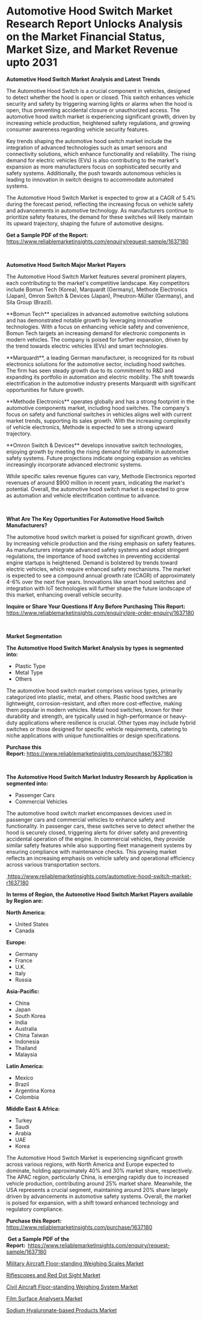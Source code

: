 <p><h1>Automotive Hood Switch Market Research Report Unlocks Analysis on the Market Financial Status, Market Size, and Market Revenue upto 2031</h1></p><p><strong>Automotive Hood Switch Market Analysis and Latest Trends</strong></p>
<p><p>The Automotive Hood Switch is a crucial component in vehicles, designed to detect whether the hood is open or closed. This switch enhances vehicle security and safety by triggering warning lights or alarms when the hood is open, thus preventing accidental closure or unauthorized access. The automotive hood switch market is experiencing significant growth, driven by increasing vehicle production, heightened safety regulations, and growing consumer awareness regarding vehicle security features.</p><p>Key trends shaping the automotive hood switch market include the integration of advanced technologies such as smart sensors and connectivity solutions, which enhance functionality and reliability. The rising demand for electric vehicles (EVs) is also contributing to the market's expansion as more manufacturers focus on sophisticated security and safety systems. Additionally, the push towards autonomous vehicles is leading to innovation in switch designs to accommodate automated systems.</p><p>The Automotive Hood Switch Market is expected to grow at a CAGR of 5.4% during the forecast period, reflecting the increasing focus on vehicle safety and advancements in automotive technology. As manufacturers continue to prioritize safety features, the demand for these switches will likely maintain its upward trajectory, shaping the future of automotive designs.</p></p>
<p><strong>Get a Sample PDF of the Report:&nbsp;</strong> <a href="https://www.reliablemarketinsights.com/enquiry/request-sample/1637180?utm_campaign=1551&utm_medium=2&utm_source=Github&utm_content=ia&utm_term=11102024&utm_id=automotive-hood-switch">https://www.reliablemarketinsights.com/enquiry/request-sample/1637180</a></p>
<p>&nbsp;</p>
<p><strong>Automotive Hood Switch Major Market Players</strong></p>
<p><p>The Automotive Hood Switch Market features several prominent players, each contributing to the market's competitive landscape. Key competitors include Bomun Tech (Korea), Marquardt (Germany), Methode Electronics (Japan), Omron Switch & Devices (Japan), Pneutron-Müller (Germany), and Sila Group (Brazil).</p><p>**Bomun Tech** specializes in advanced automotive switching solutions and has demonstrated notable growth by leveraging innovative technologies. With a focus on enhancing vehicle safety and convenience, Bomun Tech targets an increasing demand for electronic components in modern vehicles. The company is poised for further expansion, driven by the trend towards electric vehicles (EVs) and smart technologies.</p><p>**Marquardt**, a leading German manufacturer, is recognized for its robust electronics solutions for the automotive sector, including hood switches. The firm has seen steady growth due to its commitment to R&D and expanding its portfolio in automation and electric mobility. The shift towards electrification in the automotive industry presents Marquardt with significant opportunities for future growth.</p><p>**Methode Electronics** operates globally and has a strong footprint in the automotive components market, including hood switches. The company's focus on safety and functional switches in vehicles aligns well with current market trends, supporting its sales growth. With the increasing complexity of vehicle electronics, Methode is expected to see a strong upward trajectory.</p><p>**Omron Switch & Devices** develops innovative switch technologies, enjoying growth by meeting the rising demand for reliability in automotive safety systems. Future projections indicate ongoing expansion as vehicles increasingly incorporate advanced electronic systems.</p><p>While specific sales revenue figures can vary, Methode Electronics reported revenues of around $900 million in recent years, indicating the market's potential. Overall, the automotive hood switch market is expected to grow as automation and vehicle electrification continue to advance.</p></p>
<p>&nbsp;</p>
<p><strong>What Are The Key Opportunities For Automotive Hood Switch Manufacturers?</strong></p>
<p><p>The automotive hood switch market is poised for significant growth, driven by increasing vehicle production and the rising emphasis on safety features. As manufacturers integrate advanced safety systems and adopt stringent regulations, the importance of hood switches in preventing accidental engine startups is heightened. Demand is bolstered by trends toward electric vehicles, which require enhanced safety mechanisms. The market is expected to see a compound annual growth rate (CAGR) of approximately 4-6% over the next five years. Innovations like smart hood switches and integration with IoT technologies will further shape the future landscape of this market, enhancing overall vehicle security.</p></p>
<p><strong>Inquire or Share Your Questions If Any Before Purchasing This Report:</strong> <a href="https://www.reliablemarketinsights.com/enquiry/pre-order-enquiry/1637180?utm_campaign=1551&utm_medium=2&utm_source=Github&utm_content=ia&utm_term=11102024&utm_id=automotive-hood-switch">https://www.reliablemarketinsights.com/enquiry/pre-order-enquiry/1637180</a></p>
<p>&nbsp;</p>
<p><strong>Market Segmentation</strong></p>
<p><strong>The Automotive Hood Switch Market Analysis by types is segmented into:</strong></p>
<p><ul><li>Plastic Type</li><li>Metal Type</li><li>Others</li></ul></p>
<p><p>The automotive hood switch market comprises various types, primarily categorized into plastic, metal, and others. Plastic hood switches are lightweight, corrosion-resistant, and often more cost-effective, making them popular in modern vehicles. Metal hood switches, known for their durability and strength, are typically used in high-performance or heavy-duty applications where resilience is crucial. Other types may include hybrid switches or those designed for specific vehicle requirements, catering to niche applications with unique functionalities or design specifications.</p></p>
<p><strong>Purchase this Report:&nbsp;</strong><a href="https://www.reliablemarketinsights.com/purchase/1637180?utm_campaign=1551&utm_medium=2&utm_source=Github&utm_content=ia&utm_term=11102024&utm_id=automotive-hood-switch">https://www.reliablemarketinsights.com/purchase/1637180</a></p>
<p>&nbsp;</p>
<p><strong>The Automotive Hood Switch Market Industry Research by Application is segmented into:</strong></p>
<p><ul><li>Passenger Cars</li><li>Commercial Vehicles</li></ul></p>
<p><p>The automotive hood switch market encompasses devices used in passenger cars and commercial vehicles to enhance safety and functionality. In passenger cars, these switches serve to detect whether the hood is securely closed, triggering alerts for driver safety and preventing accidental operation of the engine. In commercial vehicles, they provide similar safety features while also supporting fleet management systems by ensuring compliance with maintenance checks. This growing market reflects an increasing emphasis on vehicle safety and operational efficiency across various transportation sectors.</p></p>
<p><a href="https://www.reliablemarketinsights.com/automotive-hood-switch-market-r1637180?utm_campaign=1551&utm_medium=2&utm_source=Github&utm_content=ia&utm_term=11102024&utm_id=automotive-hood-switch">&nbsp;https://www.reliablemarketinsights.com/automotive-hood-switch-market-r1637180</a></p>
<p><strong>In terms of Region, the Automotive Hood Switch Market Players available by Region are:</strong></p>
<p>
    <p> <strong> North America: </strong>
        <ul>
            <li>United States</li>
            <li>Canada</li>
        </ul>
        </p> 
    <p> <strong> Europe: </strong>
        <ul>
            <li>Germany</li>
            <li>France</li>
            <li>U.K.</li>
            <li>Italy</li>
            <li>Russia</li>
        </ul>
        </p> 
    <p> <strong> Asia-Pacific: </strong>
        <ul>
            <li>China</li>
            <li>Japan</li>
            <li>South Korea</li>
            <li>India</li>
            <li>Australia</li>
            <li>China Taiwan</li>
            <li>Indonesia</li>
            <li>Thailand</li>
            <li>Malaysia</li>
        </ul>
        </p> 
    <p> <strong> Latin America: </strong>
        <ul>
            <li>Mexico</li>
            <li>Brazil</li>
            <li>Argentina Korea</li>
            <li>Colombia</li>
        </ul>
        </p> 
    <p> <strong> Middle East & Africa: </strong>
        <ul>
            <li>Turkey</li>
            <li>Saudi</li>
            <li>Arabia</li>
            <li>UAE</li>
            <li>Korea</li>
        </ul>
    </p>
    </p>
<p><p>The Automotive Hood Switch Market is experiencing significant growth across various regions, with North America and Europe expected to dominate, holding approximately 40% and 30% market share, respectively. The APAC region, particularly China, is emerging rapidly due to increased vehicle production, contributing around 25% market share. Meanwhile, the USA represents a crucial segment, maintaining around 20% share largely driven by advancements in automotive safety systems. Overall, the market is poised for expansion, with a shift toward enhanced technology and regulatory compliance.</p></p>
<p><strong>Purchase this Report: </strong><a href="https://www.reliablemarketinsights.com/purchase/1637180?utm_campaign=1551&utm_medium=2&utm_source=Github&utm_content=ia&utm_term=11102024&utm_id=automotive-hood-switch">https://www.reliablemarketinsights.com/purchase/1637180</a></p>
<p>&nbsp;<strong>Get a Sample PDF of the Report:&nbsp;&nbsp;</strong><a href="https://www.reliablemarketinsights.com/enquiry/request-sample/1637180?utm_campaign=1551&utm_medium=2&utm_source=Github&utm_content=ia&utm_term=11102024&utm_id=automotive-hood-switch">https://www.reliablemarketinsights.com/enquiry/request-sample/1637180</a></p>
<p><strong></strong></p>
<p><p><a href="https://github.com/julyju69/Market-Research-Report-List-5/blob/main/military-aircraft-floor-standing-weighing-scales-market.md?utm_campaign=1551&utm_medium=2&utm_source=Github&utm_content=ia&utm_term=11102024&utm_id=automotive-hood-switch">Military Aircraft Floor-standing Weighing Scales Market</a></p><p><a href="https://www.linkedin.com/pulse/future-insights-riflescopes-red-dot-sight-market-trends-regional-eoxje?utm_campaign=1551&utm_medium=2&utm_source=Github&utm_content=ia&utm_term=11102024&utm_id=automotive-hood-switch">Riflescopes and Red Dot Sight Market</a></p><p><a href="https://github.com/nathandecarvalho/Market-Research-Report-List-5/blob/main/civil-aircraft-floor-standing-weighing-system-market.md?utm_campaign=1551&utm_medium=2&utm_source=Github&utm_content=ia&utm_term=11102024&utm_id=automotive-hood-switch">Civil Aircraft Floor-standing Weighing System Market</a></p><p><a href="https://www.linkedin.com/pulse/film-surface-analysers-market-insights-product-type-application-6ngof?utm_campaign=1551&utm_medium=2&utm_source=Github&utm_content=ia&utm_term=11102024&utm_id=automotive-hood-switch">Film Surface Analysers Market</a></p><p><a href="https://www.linkedin.com/pulse/sodium-hyaluronate-based-products-market-research-report-exploring-vhozf?utm_campaign=1551&utm_medium=2&utm_source=Github&utm_content=ia&utm_term=11102024&utm_id=automotive-hood-switch">Sodium Hyaluronate-based Products Market</a></p></p>